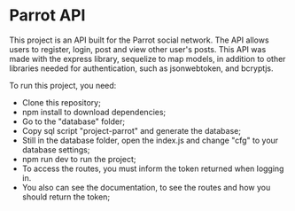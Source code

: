 # Parrot API

This project is an API built for the Parrot social network. The API allows users to register, login, post and view other user's posts. This API was made with the express library, sequelize to map models, in addition to other libraries needed for authentication, such as jsonwebtoken, and bcryptjs.

To run this project, you need:
- Clone this repository;
- npm install to download dependencies;
- Go to the "database" folder;
- Copy sql script "project-parrot" and generate the database;
- Still in the database folder, open the index.js and change "cfg" to your database settings;
- npm run dev to run the project;
- To access the routes, you must inform the token returned when logging in.
- You also can see the documentation, to see the routes and how you should return the token;